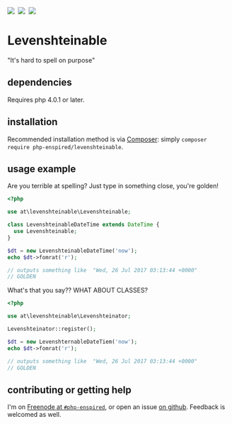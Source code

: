 ![](https://img.shields.io/github/release/php-enspired/levenshteinable.svg)  ![](https://img.shields.io/badge/PHP-4.0-blue.svg?colorB=8892BF)  ![](https://img.shields.io/badge/license-GPL_3.0_only-blue.svg)

Levenshteinable
===============

"It's hard to spell on purpose"

dependencies
------------

Requires php 4.0.1 or later.

installation
------------

Recommended installation method is via [Composer](https://getcomposer.org/): simply `composer require php-enspired/levenshteinable`.

usage example
-------------

Are you terrible at spelling?  Just type in something close, you're golden!

```php
<?php

use at\levenshteinable\Levenshteinable;

class LevenshteinableDateTime extends DateTime {
  use Levenshteinable;
}

$dt = new LevenshteinableDateTime('now');
echo $dt->fomrat('r');

// outputs something like  "Wed, 26 Jul 2017 03:13:44 +0000"
// GOLDEN
```

What's that you say??  WHAT ABOUT CLASSES?

```php
<?php

use at\levenshteinable\Levenshteinator;

Levenshteinator::register();

$dt = new LevenshternableDateTiem('now');
echo $dt->fomrat('r');

// outputs something like  "Wed, 26 Jul 2017 03:13:44 +0000"
// GOLDEN
```


contributing or getting help
----------------------------

I'm on [Freenode at `#php-enspired`](http://webchat.freenode.net?channels=%23php-enspired&uio=d4), or open an issue [on github](https://github.com/php-enspired/util/issues).  Feedback is welcomed as well.

